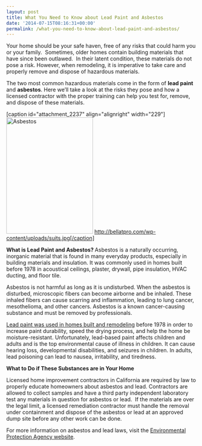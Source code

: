 ```yaml
---
layout: post
title: What You Need to Know about Lead Paint and Asbestos
date: '2014-07-15T08:16:31+00:00'
permalink: /what-you-need-to-know-about-lead-paint-and-asbestos/
---
```

Your home should be your safe haven, free of any risks that could harm you or your family.  Sometimes, older homes contain building materials that have since been outlawed.  In their latent condition, these materials do not pose a risk. However, when remodeling, it is imperative to take care and properly remove and dispose of hazardous materials.

The two most common hazardous materials come in the form of <b>lead paint</b> and <b>asbestos</b>. Here we’ll take a look at the risks they pose and how a licensed contractor with the proper training can help you test for, remove, and dispose of these materials.

[caption id="attachment_2237" align="alignright" width="229"]<a href="http://www.murraylampert.com/wp-content/uploads/asbestos.png"><img class="wp-image-2237 " alt="Asbestos" src="http://www.murraylampert.com/wp-content/uploads/asbestos.png" width="229" height="308" /></a> http://bellatpro.com/wp-content/uploads/suits.jpg[/caption]

<b>What is Lead Paint and Asbestos?
</b>
Asbestos is a naturally occurring, inorganic material that is found in many everyday products, especially in building materials and insulation. It was commonly used in homes built before 1978 in acoustical ceilings, plaster, drywall, pipe insulation, HVAC ducting, and floor tile.    <b></b>

Asbestos is not harmful as long as it is undisturbed. When the asbestos is disturbed, microscopic fibers can become airborne and be inhaled. These inhaled fibers can cause scarring and inflammation, leading to lung cancer, mesothelioma, and other cancers. Asbestos is a known cancer-causing substance and must be removed by professionals.

<a href="http://www.murraylampert.com/home-remodeling-and-lead-paint/">Lead paint was used in homes built and remodeling</a> before 1978 in order to increase paint durability, speed the drying process, and help the home be moisture-resistant. Unfortunately, lead-based paint affects children and adults and is the top environmental cause of illness in children. It can cause hearing loss, developmental disabilities, and seizures in children. In adults, lead poisoning can lead to nausea, irritability, and tiredness.

<b>What to Do if These Substances are in Your Home</b>

Licensed home improvement contractors in California are required by law to properly educate homeowners about asbestos and lead. Contractors are allowed to collect samples and have a third party independent laboratory test any materials in question for asbestos or lead.  If the materials are over the legal limit, a licensed remediation contractor must handle the removal under containment and dispose of the asbestos or lead at an approved dump site before any other work can be done.

For more information on asbestos and lead laws, visit the <a href="http://www.epa.gov/oppt/import-export/pubs/sec6.html">Environmental Protection Agency website</a>.

&nbsp;
